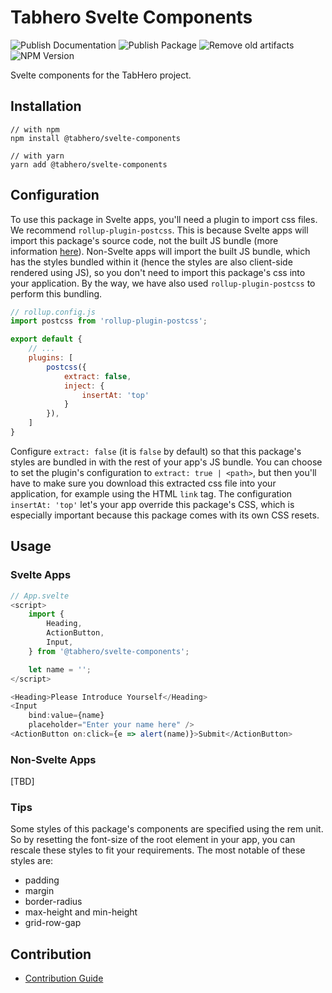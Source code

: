 # Tabhero Svelte Components

![Publish Documentation](https://github.com/tabhero/svelte-components/workflows/Publish%20Documentation/badge.svg)
![Publish Package](https://github.com/tabhero/svelte-components/workflows/Publish%20Package/badge.svg)
![Remove old artifacts](https://github.com/tabhero/svelte-components/workflows/Remove%20old%20artifacts/badge.svg)
![NPM Version](https://img.shields.io/npm/v/@tabhero/svelte-components?color=blue)

Svelte components for the TabHero project.

## Installation

```
// with npm
npm install @tabhero/svelte-components

// with yarn
yarn add @tabhero/svelte-components
```

## Configuration

To use this package in Svelte apps, you'll need a plugin to import css files. We recommend `rollup-plugin-postcss`. This is because Svelte apps will import this package's source code, not the built JS bundle (more information [here](https://github.com/sveltejs/component-template#consuming-components)). Non-Svelte apps will import the built JS bundle, which has the styles bundled within it (hence the styles are also client-side rendered using JS), so you don't need to import this package's css into your application. By the way, we have also used `rollup-plugin-postcss` to perform this bundling.

```js
// rollup.config.js
import postcss from 'rollup-plugin-postcss';

export default {
    // ...
    plugins: [
        postcss({
            extract: false,
            inject: {
                insertAt: 'top'
            }
        }),
    ]
}
```

Configure `extract: false` (it is `false` by default) so that this package's styles are bundled in with the rest of your app's JS bundle. You can choose to set the plugin's configuration to `extract: true | <path>`, but then you'll have to make sure you download this extracted css file into your application, for example using the HTML `link` tag.
The configuration `insertAt: 'top'` let's your app override this package's CSS, which is especially important because this package comes with its own CSS resets.

## Usage

### Svelte Apps
```js
// App.svelte
<script>
    import {
        Heading,
        ActionButton,
        Input,
    } from '@tabhero/svelte-components';

    let name = '';
</script>

<Heading>Please Introduce Yourself</Heading>
<Input
    bind:value={name}
    placeholder="Enter your name here" />
<ActionButton on:click={e => alert(name)}>Submit</ActionButton>
```

### Non-Svelte Apps

[TBD]

### Tips

Some styles of this package's components are specified using the rem unit. So by resetting the font-size of the root element in your app, you can rescale these styles to fit your requirements. The most notable of these styles are:

- padding
- margin
- border-radius
- max-height and min-height
- grid-row-gap

## Contribution

- [Contribution Guide](/CONTRIBUTING.md)
